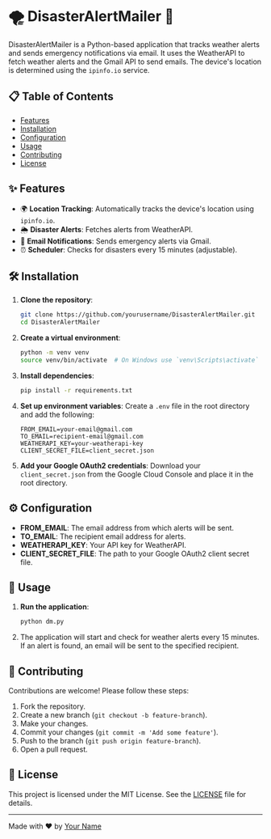 # 🌪️ DisasterAlertMailer 📧

DisasterAlertMailer is a Python-based application that tracks weather alerts and sends emergency notifications via email. It uses the WeatherAPI to fetch weather alerts and the Gmail API to send emails. The device's location is determined using the `ipinfo.io` service.

## 📋 Table of Contents

- [Features](#features)
- [Installation](#installation)
- [Configuration](#configuration)
- [Usage](#usage)
- [Contributing](#contributing)
- [License](#license)

## ✨ Features

- 🌍 **Location Tracking**: Automatically tracks the device's location using `ipinfo.io`.
- 🌦️ **Disaster Alerts**: Fetches alerts from WeatherAPI.
- 📧 **Email Notifications**: Sends emergency alerts via Gmail.
- ⏰ **Scheduler**: Checks for disasters every 15 minutes (adjustable).

## 🛠️ Installation

1. **Clone the repository**:
    ```sh
    git clone https://github.com/yourusername/DisasterAlertMailer.git
    cd DisasterAlertMailer
    ```

2. **Create a virtual environment**:
    ```sh
    python -m venv venv
    source venv/bin/activate  # On Windows use `venv\Scripts\activate`
    ```

3. **Install dependencies**:
    ```sh
    pip install -r requirements.txt
    ```

4. **Set up environment variables**:
    Create a `.env` file in the root directory and add the following:
    ```dotenv
    FROM_EMAIL=your-email@gmail.com
    TO_EMAIL=recipient-email@gmail.com
    WEATHERAPI_KEY=your-weatherapi-key
    CLIENT_SECRET_FILE=client_secret.json
    ```

5. **Add your Google OAuth2 credentials**:
    Download your `client_secret.json` from the Google Cloud Console and place it in the root directory.

## ⚙️ Configuration

- **FROM_EMAIL**: The email address from which alerts will be sent.
- **TO_EMAIL**: The recipient email address for alerts.
- **WEATHERAPI_KEY**: Your API key for WeatherAPI.
- **CLIENT_SECRET_FILE**: The path to your Google OAuth2 client secret file.

## 🚀 Usage

1. **Run the application**:
    ```sh
    python dm.py
    ```

2. The application will start and check for weather alerts every 15 minutes. If an alert is found, an email will be sent to the specified recipient.

## 🤝 Contributing

Contributions are welcome! Please follow these steps:

1. Fork the repository.
2. Create a new branch (`git checkout -b feature-branch`).
3. Make your changes.
4. Commit your changes (`git commit -m 'Add some feature'`).
5. Push to the branch (`git push origin feature-branch`).
6. Open a pull request.

## 📄 License

This project is licensed under the MIT License. See the [LICENSE](LICENSE) file for details.

---

Made with ❤️ by [Your Name](https://github.com/yourusername)